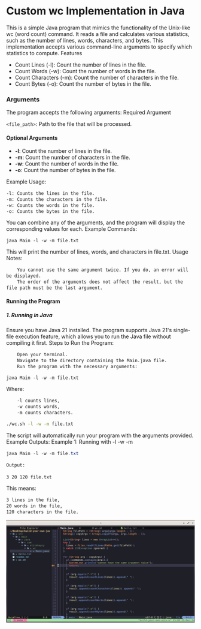# Custom wc Implementation in Java

This is a simple Java program that mimics the functionality of the Unix-like wc (word count) command. It reads a file and calculates various statistics, such as the number of lines, words, characters, and bytes. This implementation accepts various command-line arguments to specify which statistics to compute.
Features

- Count Lines (-l): Count the number of lines in the file.
- Count Words (-w): Count the number of words in the file.
- Count Characters (-m): Count the number of characters in the file.
- Count Bytes (-o): Count the number of bytes in the file.

### Arguments

The program accepts the following arguments:
Required Argument

`<file_path>`: Path to the file that will be processed.

#### Optional Arguments

- <b>-l</b>: Count the number of lines in the file.
- <b>-m</b>: Count the number of characters in the file.
- <b>-w</b>: Count the number of words in the file.
- <b>-o</b>: Count the number of bytes in the file.

Example Usage:

    -l: Counts the lines in the file.
    -m: Counts the characters in the file.
    -w: Counts the words in the file.
    -o: Counts the bytes in the file.

You can combine any of the arguments, and the program will display the corresponding values for each.
Example Commands:

```
java Main -l -w -m file.txt
```

This will print the number of lines, words, and characters in file.txt.
Usage Notes:

```
    You cannot use the same argument twice. If you do, an error will be displayed.
    The order of the arguments does not affect the result, but the file path must be the last argument.
```

#### Running the Program
##### 1. Running in Java

Ensure you have Java 21 installed. The program supports Java 21's single-file execution feature, which allows you to run the Java file without compiling it first.
Steps to Run the Program:
```
    Open your terminal.
    Navigate to the directory containing the Main.java file.
    Run the program with the necessary arguments:
```

```
java Main -l -w -m file.txt
```

Where:

```
    -l counts lines,
    -w counts words,
    -m counts characters.
```


```bash
./wc.sh -l -w -m file.txt
```

The script will automatically run your program with the arguments provided.
Example Outputs:
Example 1: Running with -l -w -m

```java
java Main -l -w -m file.txt
```

```
Output:

3 20 120 file.txt
```

This means:

    3 lines in the file,
    20 words in the file,
    120 characters in the file.


![sample](./docs/wc.png)
